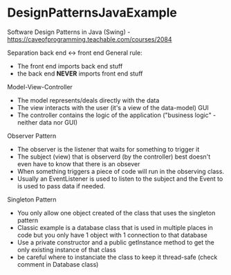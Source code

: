# DesignPatternsJavaExample

Software Design Patterns in Java (Swing) - https://caveofprogramming.teachable.com/courses/2084

Separation back end <-> front end
General rule: 
- The front end imports back end stuff
- the back end **NEVER** imports front end stuff

Model-View-Controller
- The model represents/deals directly with the data
- The view interacts with the user (it's a view of the data-model) GUI
- The controller contains the logic of the application ("business logic" - neither data nor GUI)

Observer Pattern
- The observer is the listener that waits for something to trigger it
- The subject (view) that is observerd (by the controller) best doesn't even have to know that there is an obsever
- When something triggers a piece of code will run in the observing class.
- Usually an EventListener is used to listen to the subject and the Event to is used to pass data if needed.

Singleton Pattern
- You only allow one object created of the class that uses the singleton pattern
- Classic example is a database class that is used in multiple places in code but you only have 1 object with 1 connection to that database
- Use a private constructor and a public getInstance method to get the only existing instance of that class
- be careful where to instanciate the class to keep it thread-safe (check comment in Database class)